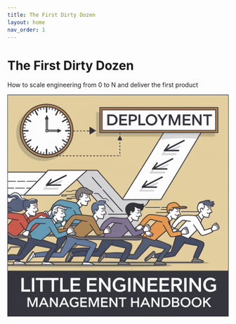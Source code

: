 ```yaml
---
title: The First Dirty Dozen
layout: home
nav_order: 1
---
```


# The First Dirty Dozen

How to scale engineering from 0 to N and deliver the first product

![Cover](ideogram_cover.webp)





